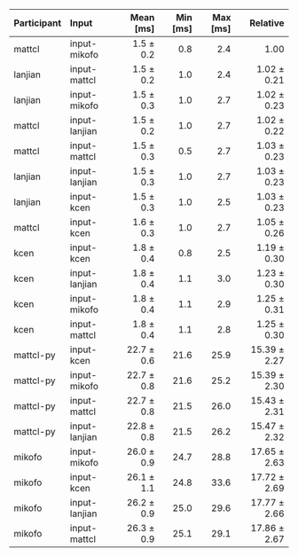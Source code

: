 | Participant | Input | Mean [ms] | Min [ms] | Max [ms] | Relative |
|:---|:---|---:|---:|---:|---:|
| mattcl | input-mikofo | 1.5 ± 0.2 | 0.8 | 2.4 | 1.00 |
| lanjian | input-mattcl | 1.5 ± 0.2 | 1.0 | 2.4 | 1.02 ± 0.21 |
| lanjian | input-mikofo | 1.5 ± 0.3 | 1.0 | 2.7 | 1.02 ± 0.23 |
| mattcl | input-lanjian | 1.5 ± 0.2 | 1.0 | 2.7 | 1.02 ± 0.22 |
| mattcl | input-mattcl | 1.5 ± 0.3 | 0.5 | 2.7 | 1.03 ± 0.23 |
| lanjian | input-lanjian | 1.5 ± 0.3 | 1.0 | 2.7 | 1.03 ± 0.23 |
| lanjian | input-kcen | 1.5 ± 0.3 | 1.0 | 2.5 | 1.03 ± 0.23 |
| mattcl | input-kcen | 1.6 ± 0.3 | 1.0 | 2.7 | 1.05 ± 0.26 |
| kcen | input-kcen | 1.8 ± 0.4 | 0.8 | 2.5 | 1.19 ± 0.30 |
| kcen | input-lanjian | 1.8 ± 0.4 | 1.1 | 3.0 | 1.23 ± 0.30 |
| kcen | input-mikofo | 1.8 ± 0.4 | 1.1 | 2.9 | 1.25 ± 0.31 |
| kcen | input-mattcl | 1.8 ± 0.4 | 1.1 | 2.8 | 1.25 ± 0.30 |
| mattcl-py | input-kcen | 22.7 ± 0.6 | 21.6 | 25.9 | 15.39 ± 2.27 |
| mattcl-py | input-mikofo | 22.7 ± 0.8 | 21.6 | 25.2 | 15.39 ± 2.30 |
| mattcl-py | input-mattcl | 22.7 ± 0.8 | 21.5 | 26.0 | 15.43 ± 2.31 |
| mattcl-py | input-lanjian | 22.8 ± 0.8 | 21.5 | 26.2 | 15.47 ± 2.32 |
| mikofo | input-mikofo | 26.0 ± 0.9 | 24.7 | 28.8 | 17.65 ± 2.63 |
| mikofo | input-kcen | 26.1 ± 1.1 | 24.8 | 33.6 | 17.72 ± 2.69 |
| mikofo | input-lanjian | 26.2 ± 0.9 | 25.0 | 29.6 | 17.77 ± 2.66 |
| mikofo | input-mattcl | 26.3 ± 0.9 | 25.1 | 29.1 | 17.86 ± 2.67 |
